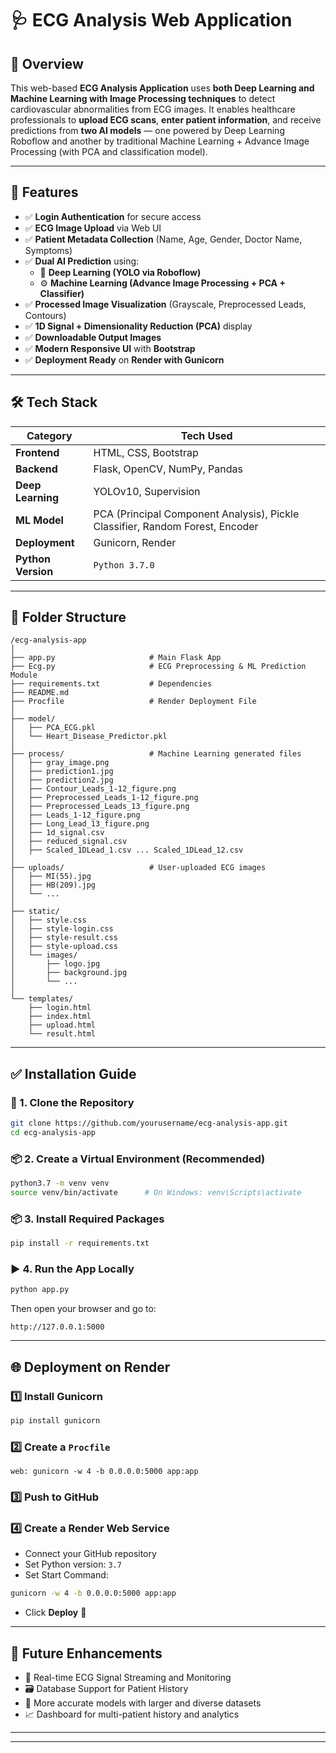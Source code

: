 # 🩺 ECG Analysis Web Application

## 🔬 Overview
This web-based **ECG Analysis Application** uses **both Deep Learning and Machine Learning with Image Processing techniques** to detect cardiovascular abnormalities from ECG images. It enables healthcare professionals to **upload ECG scans**, **enter patient information**, and receive predictions from **two AI models** — one powered by Deep Learning Roboflow and another by traditional Machine Learning + Advance Image Processing (with PCA and classification model).

---

## 🚀 Features

- ✅ **Login Authentication** for secure access  
- ✅ **ECG Image Upload** via Web UI  
- ✅ **Patient Metadata Collection** (Name, Age, Gender, Doctor Name, Symptoms)  
- ✅ **Dual AI Prediction** using:  
  - 🧠 **Deep Learning (YOLO via Roboflow)**  
  - ⚙️ **Machine Learning (Advance Image Processing + PCA + Classifier)**  
- ✅ **Processed Image Visualization** (Grayscale, Preprocessed Leads, Contours)  
- ✅ **1D Signal + Dimensionality Reduction (PCA)** display  
- ✅ **Downloadable Output Images**  
- ✅ **Modern Responsive UI** with **Bootstrap**  
- ✅ **Deployment Ready** on **Render with Gunicorn**  

---

## 🛠 Tech Stack

| Category       | Tech Used                          |
|----------------|------------------------------------|
| **Frontend**   | HTML, CSS, Bootstrap               |
| **Backend**    | Flask, OpenCV, NumPy, Pandas       |
| **Deep Learning** | YOLOv10, Supervision              |
| **ML Model**   | PCA (Principal Component Analysis), Pickle Classifier, Random Forest, Encoder |
| **Deployment** | Gunicorn, Render                   |
| **Python Version** | `Python 3.7.0`                    |

---

## 📂 Folder Structure

```
/ecg-analysis-app
│
├── app.py                     # Main Flask App
├── Ecg.py                     # ECG Preprocessing & ML Prediction Module
├── requirements.txt           # Dependencies
├── README.md
├── Procfile                   # Render Deployment File
│
├── model/
│   ├── PCA_ECG.pkl
│   └── Heart_Disease_Predictor.pkl
│
├── process/                   # Machine Learning generated files
│   ├── gray_image.png
│   ├── prediction1.jpg
│   ├── prediction2.jpg
│   ├── Contour_Leads_1-12_figure.png
│   ├── Preprocessed_Leads_1-12_figure.png
│   ├── Preprocessed_Leads_13_figure.png
│   ├── Leads_1-12_figure.png
│   ├── Long_Lead_13_figure.png
│   ├── 1d_signal.csv
│   ├── reduced_signal.csv
│   ├── Scaled_1DLead_1.csv ... Scaled_1DLead_12.csv
│
├── uploads/                   # User-uploaded ECG images
│   ├── MI(55).jpg
│   ├── HB(209).jpg
│   └── ...
│
├── static/
│   ├── style.css
│   ├── style-login.css
│   ├── style-result.css
│   ├── style-upload.css
│   └── images/
│       ├── logo.jpg
│       ├── background.jpg
│       └── ...
│
└── templates/
    ├── login.html
    ├── index.html
    ├── upload.html
    └── result.html
```

---

## ✅ Installation Guide

### 🔧 1. Clone the Repository

```bash
git clone https://github.com/yourusername/ecg-analysis-app.git
cd ecg-analysis-app
```

### 📦 2. Create a Virtual Environment (Recommended)

```bash
python3.7 -m venv venv
source venv/bin/activate      # On Windows: venv\Scripts\activate
```

### 📦 3. Install Required Packages

```bash
pip install -r requirements.txt
```

### ▶️ 4. Run the App Locally

```bash
python app.py
```

Then open your browser and go to:

```
http://127.0.0.1:5000
```

---

## 🌐 Deployment on Render

### 1️⃣ Install Gunicorn

```bash
pip install gunicorn
```

### 2️⃣ Create a `Procfile`

```text
web: gunicorn -w 4 -b 0.0.0.0:5000 app:app
```

### 3️⃣ Push to GitHub

### 4️⃣ Create a Render Web Service

- Connect your GitHub repository  
- Set Python version: `3.7`  
- Set Start Command:  

```bash
gunicorn -w 4 -b 0.0.0.0:5000 app:app
```

- Click **Deploy** 🚀

---

## 🔮 Future Enhancements

- 🧠 Real-time ECG Signal Streaming and Monitoring  
- 🗃️ Database Support for Patient History  
- 🧪 More accurate models with larger and diverse datasets  
- 📈 Dashboard for multi-patient history and analytics  

---


---
